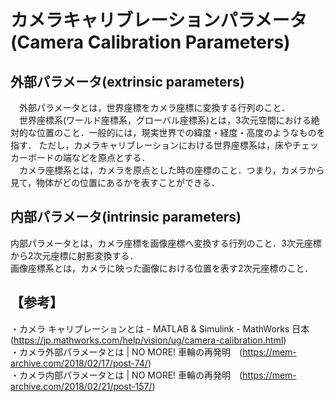 # カメラキャリブレーションパラメータ(Camera Calibration Parameters)

## 外部パラメータ(extrinsic parameters)
　外部パラメータとは，世界座標をカメラ座標に変換する行列のこと．  
　世界座標系(ワールド座標系，グローバル座標系)とは，3次元空間における絶対的な位置のこと．一般的には，現実世界での緯度・経度・高度のようなものを指す．
ただし，カメラキャリブレーションにおける世界座標系は，床やチェッカーボードの端などを原点とする．  
　カメラ座標系とは，カメラを原点とした時の座標のこと．つまり，カメラから見て，物体がどの位置にあるかを表すことができる．

## 内部パラメータ(intrinsic parameters)
  内部パラメータとは，カメラ座標を画像座標へ変換する行列のこと．3次元座標から2次元座標に射影変換する．  
  画像座標系とは，カメラに映った画像における位置を表す2次元座標のこと．


## 【参考】
・カメラ キャリブレーションとは - MATLAB & Simulink - MathWorks 日本　(https://jp.mathworks.com/help/vision/ug/camera-calibration.html)  
・カメラ外部パラメータとは | NO MORE! 車輪の再発明　(https://mem-archive.com/2018/02/17/post-74/)  
・カメラ内部パラメータとは | NO MORE! 車輪の再発明　(https://mem-archive.com/2018/02/21/post-157/)  


